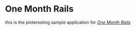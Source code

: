 # One Month Rails

this is the pinteresting sample application for 
[*One Month Rails*](https://onemonthrails.com)


